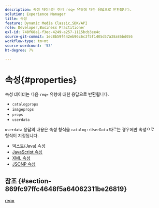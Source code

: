```yaml
---
description: 속성 데이터는 여러 req= 유형에 대한 응답으로 반환됩니다.
solution: Experience Manager
title: 속성
feature: Dynamic Media Classic,SDK/API
role: Developer,Business Practitioner
exl-id: 748f68a1-f3ec-4249-a257-1115bcb3ee4c
source-git-commit: 1ec8b59f442eb96c6c3f5f1405d57a38a86bd056
workflow-type: tm+mt
source-wordcount: '53'
ht-degree: 7%

---
```


# 속성{#properties}

속성 데이터는 다음 `req=` 유형에 대한 응답으로 반환됩니다.

* `catalogprops`
* `imageprops`
* `props`
* `userdata`

`userdata` 응답의 내용은 속성 형식을  `catalog::UserData` 따르는 경우에만 속성으로 형식이 지정됩니다.

* [텍스트(Java) 속성](r-text-java-properties.md)
* [JavaScript 속성](r-javascript-properties.md)
* [XML 속성](r-xml-properties.md)
* [JSONP 속성](r-json-properties.md)


## 참조 {#section-869fc97ffc4648f5a64062311be26819}

[req=](../../../../../../is-api/http-ref/image-serving-api-ref/c-http-protocol-reference/c-command-reference/r-req/r-req.md#reference-907cdb4a97034db7ad94695f25552e76)
